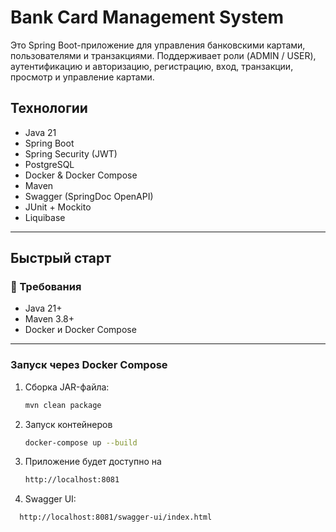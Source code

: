 # Bank Card Management System

Это Spring Boot-приложение для управления банковскими картами, пользователями и транзакциями. Поддерживает роли (ADMIN / USER), аутентификацию и авторизацию, регистрацию, вход, транзакции, просмотр и управление картами.

## Технологии

- Java 21
- Spring Boot
- Spring Security (JWT)
- PostgreSQL
- Docker & Docker Compose
- Maven
- Swagger (SpringDoc OpenAPI)
- JUnit + Mockito
- Liquibase

---

## Быстрый старт

### 🔧 Требования

- Java 21+
- Maven 3.8+
- Docker и Docker Compose

---

### Запуск через Docker Compose

1. Сборка  JAR-файла:
   ```bash
   mvn clean package
2. Запуск контейнеров
   ```bash
   docker-compose up --build
3. Приложение будет доступно на
   ```bash
   http://localhost:8081
4. Swagger UI:
```bash
  http://localhost:8081/swagger-ui/index.html
